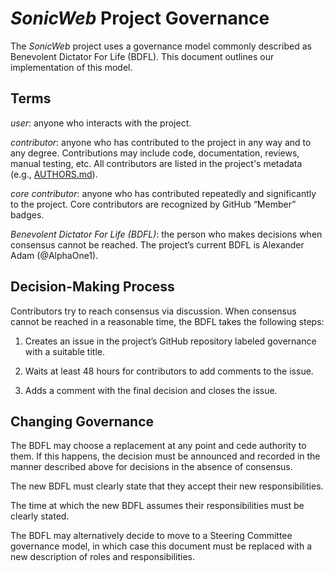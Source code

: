<!--  SPDX-FileCopyrightText: © 2004-2025 Greg Wilson
      SPDX-FileCopyrightText: 2025 The SonicWeb contributors.
      SPDX-License-Identifier: CC-BY-4.0
-->

*SonicWeb* Project Governance
=============================

The *SonicWeb* project uses a governance model commonly described as Benevolent
Dictator For Life (BDFL). This document outlines our implementation of this
model.


Terms
-----

_user_: anyone who interacts with the project.

_contributor_: anyone who has contributed to the project in any way and to any
degree. Contributions may include code, documentation, reviews, manual testing,
etc. All contributors are listed in the project's metadata
(e.g., [AUTHORS.md](AUTHORS.md)).

_core contributor_: anyone who has contributed repeatedly and significantly to
the project. Core contributors are recognized by GitHub “Member” badges.

_Benevolent Dictator For Life (BDFL)_: the person who makes decisions when
consensus cannot be reached. The project’s current BDFL is Alexander Adam
(@AlphaOne1).


Decision-Making Process
-----------------------

Contributors try to reach consensus via discussion. When consensus cannot be
reached in a reasonable time, the BDFL takes the following steps:

 1. Creates an issue in the project’s GitHub repository labeled governance with
    a suitable title.

 2. Waits at least 48 hours for contributors to add comments to the issue.

 3. Adds a comment with the final decision and closes the issue.


Changing Governance
-------------------

The BDFL may choose a replacement at any point and cede authority to them. If
this happens, the decision must be announced and recorded in the manner
described above for decisions in the absence of consensus.

The new BDFL must clearly state that they accept their new responsibilities.

The time at which the new BDFL assumes their responsibilities must be clearly
stated.

The BDFL may alternatively decide to move to a Steering Committee governance
model, in which case this document must be replaced with a new description of
roles and responsibilities.
